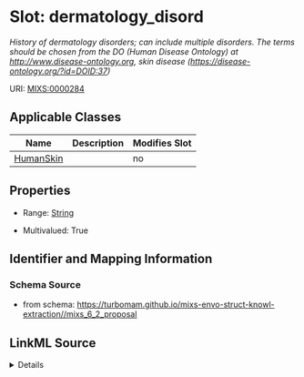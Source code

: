 # Slot: dermatology_disord


_History of dermatology disorders; can include multiple disorders. The terms should be chosen from the DO (Human Disease Ontology) at http://www.disease-ontology.org, skin disease (https://disease-ontology.org/?id=DOID:37)_



URI: [MIXS:0000284](https://w3id.org/mixs/0000284)



<!-- no inheritance hierarchy -->




## Applicable Classes

| Name | Description | Modifies Slot |
| --- | --- | --- |
[HumanSkin](HumanSkin.md) |  |  no  |







## Properties

* Range: [String](String.md)

* Multivalued: True





## Identifier and Mapping Information







### Schema Source


* from schema: https://turbomam.github.io/mixs-envo-struct-knowl-extraction//mixs_6_2_proposal




## LinkML Source

<details>
```yaml
name: dermatology_disord
description: History of dermatology disorders; can include multiple disorders. The
  terms should be chosen from the DO (Human Disease Ontology) at http://www.disease-ontology.org,
  skin disease (https://disease-ontology.org/?id=DOID:37)
title: dermatology disorder
notes:
- disorder
from_schema: https://turbomam.github.io/mixs-envo-struct-knowl-extraction//mixs_6_2_proposal
rank: 1000
slot_uri: MIXS:0000284
multivalued: true
alias: dermatology_disord
domain_of:
- HumanSkin
range: string
required: false
recommended: false

```
</details>